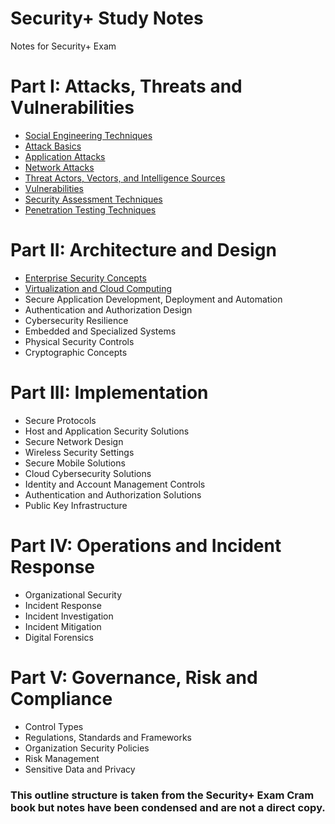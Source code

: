 # Security+ Study Notes

Notes for Security+ Exam

# Part I: Attacks, Threats and Vulnerabilities

- [Social Engineering Techniques](Attacks_Threats_and_Vulnerabilities/Social%20Engineering%20Techniques.md)
- [Attack Basics](Attacks_Threats_and_Vulnerabilities/Attack%20Basics.md)
- [Application Attacks](Attacks_Threats_and_Vulnerabilities/Application%20Attacks.md)
- [Network Attacks](Attacks_Threats_and_Vulnerabilities/Network%20Attacks.md)
- [Threat Actors, Vectors, and Intelligence Sources](Attacks_Threats_and_Vulnerabilities/Threat%20Actors_Vectors_and_Intelligence%20Sources.md)
- [Vulnerabilities](Attacks_Threats_and_Vulnerabilities/Vulnerabilities.md)
- [Security Assessment Techniques](Attacks_Threats_and_Vulnerabilities/Security%20Assessment%20Techniques.md)
- [Penetration Testing Techniques](Attacks_Threats_and_Vulnerabilities/Penetration%20Testing%20Techniques.md)

# Part II: Architecture and Design

- [Enterprise Security Concepts](Architecture_and_Design/Enterprise%20Security%20Concepts.md)
- [Virtualization and Cloud Computing](Architecture_and_Design/Virtualization%20and%20Cloud%20Computing.md)
- Secure Application Development, Deployment and Automation
- Authentication and Authorization Design
- Cybersecurity Resilience
- Embedded and Specialized Systems
- Physical Security Controls
- Cryptographic Concepts

# Part III: Implementation

- Secure Protocols
- Host and Application Security Solutions
- Secure Network Design
- Wireless Security Settings
- Secure Mobile Solutions
- Cloud Cybersecurity Solutions
- Identity and Account Management Controls
- Authentication and Authorization Solutions
- Public Key Infrastructure
  
# Part IV: Operations and Incident Response

- Organizational Security
- Incident Response
- Incident Investigation
- Incident Mitigation
- Digital Forensics

# Part V: Governance, Risk and Compliance

- Control Types
- Regulations, Standards and Frameworks
- Organization Security Policies
- Risk Management
- Sensitive Data and Privacy

### This outline structure is taken from the Security+ Exam Cram book but notes have been condensed and are not a direct copy.
